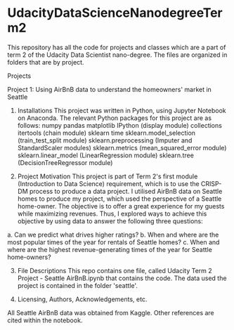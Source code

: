 # UdacityDataScienceNanodegreeTerm2

This repository has all the code for projects and classes which are a part of term 2 of the Udacity Data Scientist nano-degree. The files are organized in folders that are by project.

Projects

Project 1: Using AirBnB data to understand the homeowners' market in Seattle

1. Installations
This project was written in Python, using Jupyter Notebook on Anaconda. The relevant Python packages for this project are as follows:
numpy
pandas
matplotlib
IPython (display module)
collections
itertools (chain module)
sklearn
time
sklearn.model_selection (train_test_split module)
sklearn.preprocessing (Imputer and StandardScaler modules)
sklearn.metrics (mean_squared_error module)
sklearn.linear_model (LinearRegression module)
sklearn.tree (DecisionTreeRegressor module)

2. Project Motivation
This project is part of Term 2's first module (Introduction to Data Science) requirement, which is to use the CRISP-DM process to produce a data project. I utilised AirBnB data on Seattle homes to produce my project, which used the perspective of a Seattle home-owner. The objective is to offer a great experience for my guests while maximizing revenues. Thus, I explored ways to achieve this objective by using data to answer the following three questions:

  a. Can we predict what drives higher ratings?
  b. When and where are the most popular times of the year for rentals of Seattle homes?
  c. When and where are the highest revenue-generating times of the year for Seattle home-owners?

3. File Descriptions
This repo contains one file, called Udacity Term 2 Project - Seattle AirBnB.ipynb that contains the code. The data used the project is contained in the folder 'seattle'.

4. Licensing, Authors, Acknowledgements, etc.

All Seattle AirBnB data was obtained from Kaggle. Other references are cited within the notebook.
